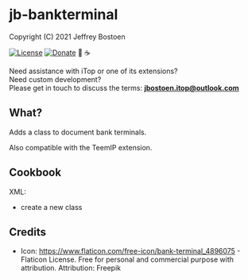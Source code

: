 # jb-bankterminal
Copyright (C) 2021 Jeffrey Bostoen

[![License](https://img.shields.io/github/license/jbostoen/iTop-custom-extensions)](https://github.com/jbostoen/iTop-custom-extensions/blob/master/license.md)
[![Donate](https://img.shields.io/badge/Donate-PayPal-green.svg)](https://www.paypal.me/jbostoen)
🍻 ☕


Need assistance with iTop or one of its extensions?  
Need custom development?  
Please get in touch to discuss the terms: **jbostoen.itop@outlook.com**

## What?
Adds a class to document bank terminals.  

Also compatible with the TeemIP extension.

## Cookbook

XML:
* create a new class

## Credits
* Icon: https://www.flaticon.com/free-icon/bank-terminal_4896075 - Flaticon License. Free for personal and commercial purpose with attribution. Attribution: Freepik

